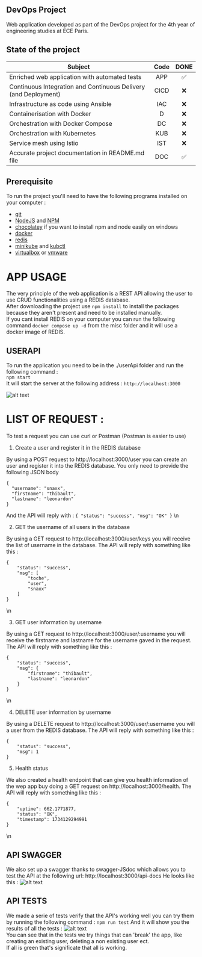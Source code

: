## DevOps Project

Web application developed as part of the DevOps project for the 4th year of engineering studies at ECE Paris.


## State of the project

| Subject                                                        | Code  | DONE |
|----------------------------------------------------------------|:-------:|:------:|
| Enriched web application with automated tests                 | APP   | ✅    |
| Continuous Integration and Continuous Delivery (and Deployment)| CICD  | ❌    |
| Infrastructure as code using Ansible                          | IAC   | ❌    |
| Containerisation with Docker                                   | D     | ❌    |
| Orchestration with Docker Compose                             | DC    | ❌    |
| Orchestration with Kubernetes                                 | KUB   | ❌    |
| Service mesh using Istio                                       | IST   | ❌    |
| Accurate project documentation in README.md file              | DOC   | ✅    |


## Prerequisite

To run the project you'll need to have the following programs installed on your computer :
* [git](https://git-scm.com/downloads)
* [NodeJS](https://nodejs.org/en) and [NPM](https://docs.npmjs.com/cli/v10/configuring-npm/install)
* [chocolatey](https://chocolatey.org/install) if you want to install npm and node easily on windows
* [docker](https://docs.docker.com/get-started/get-docker/)
* [redis](https://redis.io/resources/mit-report-genai/)
* [minikube](https://minikube.sigs.k8s.io/docs/start/?arch=%2Fwindows%2Fx86-64%2Fstable%2F.exe+download) and [kubctl](https://kubernetes.io/docs/tasks/tools/)
* [virtualbox](https://www.virtualbox.org/wiki/Downloads) or [vmware](https://www.vmware.com/)

# APP USAGE

The very principle of the web application is a REST API allowing the user to use CRUD functionalities using a REDIS database.  
After downloading the project use `npm install` to install the packages because they aren't present and need to be installed manually.  
If you cant install REDIS on your computer you can run the following command `docker compose up -d` from the misc folder and it will use a docker image of REDIS.  

## USERAPI

To run the application you need to be in the ./userApi folder and run the following command :  
`npm start`  
It will start the server at the following address :  `http://localhost:3000`  

![alt text](..\images\image.png)  

# LIST OF REQUEST :

To test a request you can use curl or Postman (Postman is easier to use)  

1. Create a user and register it in the REDIS database

By using a POST request to http://localhost:3000/user you can create an user and register it into the REDIS database. You only need to provide the following JSON body  
``` 
{
  "username": "snaxx",
  "firstname": "thibault",
  "lastname": "leonardon"
}
```

And the API will reply with : 
`{ "status": "success", "msg": "OK" }`
\n


2. GET the username of all users in the database

By using a GET request to http://localhost:3000/user/keys you will receive the list of username in the database. The API will reply with something like this :  
``` 
{
    "status": "success",
    "msg": [
        "toche",
        "user",
        "snaxx"
    ]
}
```
\n

3. GET user information by username

By using a GET request to http://localhost:3000/user/:username you will receive the firstname and lastname for the username gaved in the request. The API will reply with something like this :  
``` 
{
    "status": "success",
    "msg": {
        "firstname": "thibault",
        "lastname": "leonardon"
    }
}
```
\n

4. DELETE user information by username

By using a DELETE request to http://localhost:3000/user/:username you will a user from the REDIS database. The API will reply with something like this :  
``` 
{
    "status": "success",
    "msg": 1
}
```

5. Health status

We also created a health endpoint that can give you health information of the wep app buy doing a GET request on http://localhost:3000/health. The API will reply with something like this :  
``` 
{
    "uptime": 662.1771877,
    "status": "OK",
    "timestamp": 1734129294991
}
```
\n
## API SWAGGER 
We also set up a swagger thanks to swagger-JSdoc which allows you to test the API at the following url: http://localhost:3000/api-docs He looks like this : ![alt text](../images/swagger.png)  

## API TESTS

We made a serie of tests verify that the API's working well you can try them by running the following command : `npm run test`
And it will show you the results of all the tests :
![alt text](../images/tests.png)  
You can see that in the tests we try things that can 'break' the app, like creating an existing user, deleting a non existing user ect.  
If all is green that's significate that all is working.

